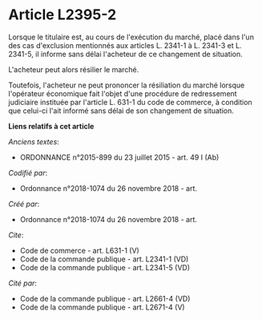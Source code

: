 # Article L2395-2

Lorsque le titulaire est, au cours de l'exécution du marché, placé dans l'un des cas d'exclusion mentionnés aux articles L.
2341-1 à L. 2341-3 et L. 2341-5, il informe sans délai l'acheteur de ce changement de situation. 

L'acheteur peut alors résilier le marché. 

Toutefois, l'acheteur ne peut prononcer la résiliation du marché lorsque l'opérateur économique fait l'objet d'une procédure
de redressement judiciaire instituée par l'article L. 631-1 du code de commerce, à condition que celui-ci l'ait informé sans
délai de son changement de situation.

**Liens relatifs à cet article**

_Anciens textes_:

  - ORDONNANCE n°2015-899 du 23 juillet 2015 - art. 49  I (Ab)

_Codifié par_:

  - Ordonnance n°2018-1074 du 26 novembre 2018 - art.

_Créé par_:

  - Ordonnance n°2018-1074 du 26 novembre 2018 - art.

_Cite_:

  - Code de commerce - art. L631-1 (V)
  - Code de la commande publique - art. L2341-1 (VD)
  - Code de la commande publique - art. L2341-5 (VD)

_Cité par_:

  - Code de la commande publique - art. L2661-4 (VD)
  - Code de la commande publique - art. L2671-4 (V)
